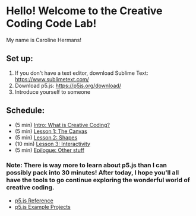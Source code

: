# Hello! Welcome to the Creative Coding Code Lab!
My name is Caroline Hermans!

## Set up:
1. If you don't have a text editor, download Sublime Text: https://www.sublimetext.com/
2. Download p5.js: https://p5js.org/download/
3. Introduce yourself to someone

## Schedule:
- (5 min) [Intro: What is Creative Coding?](https://github.com/carolinehermans/devfest-p5-workshop/blob/master/intro.md)
- (5 min) [Lesson 1: The Canvas](https://github.com/carolinehermans/devfest-p5-workshop/blob/master/Lesson1.md)
- (5 min) [Lesson 2: Shapes](https://github.com/carolinehermans/devfest-p5-workshop/blob/master/Lesson2.md)
- (10 min) [Lesson 3: Interactivity](https://github.com/carolinehermans/devfest-p5-workshop/blob/master/Lesson3.md)
- (5 min) [Epilogue: Other stuff](https://github.com/carolinehermans/devfest-p5-workshop/blob/master/epilogue.md)



### Note: There is way more to learn about p5.js than I can possibly pack into 30 minutes! After today, I hope you'll all have the tools to go continue exploring the wonderful world of creative coding.

- [p5.js Reference](https://p5js.org/reference/)
- [p5.js Example Projects](https://p5js.org/examples/)


